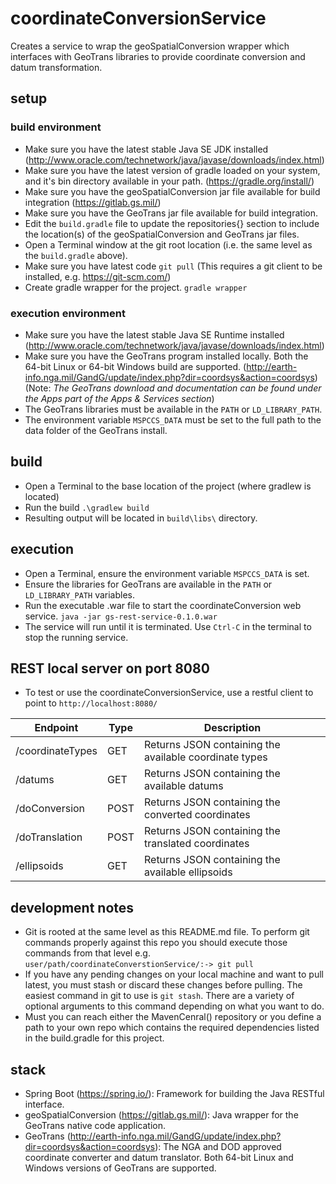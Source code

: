 # coordinateConversionService
Creates a service to wrap the geoSpatialConversion wrapper which interfaces with GeoTrans libraries to provide coordinate conversion and datum transformation.

## setup

### build environment
- Make sure you have the latest stable Java SE JDK installed (http://www.oracle.com/technetwork/java/javase/downloads/index.html)
- Make sure you have the latest version of gradle loaded on your system, and it's bin directory available in your path. (https://gradle.org/install/)
- Make sure you have the geoSpatialConversion jar file available for build integration (https://gitlab.gs.mil/)
- Make sure you have the GeoTrans jar file available for build integration.
- Edit the `build.gradle` file to update the repositories{} section to include the location(s) of the geoSpatialConversion and GeoTrans jar files.
- Open a Terminal window at the git root location (i.e. the same level as the `build.gradle` above).
- Make sure you have latest code `git pull` (This requires a git client to be installed, e.g. https://git-scm.com/)
- Create gradle wrapper for the project. `gradle wrapper`


### execution environment
- Make sure you have the latest stable Java SE Runtime installed (http://www.oracle.com/technetwork/java/javase/downloads/index.html)
- Make sure you have the GeoTrans program installed locally. Both the 64-bit Linux or 64-bit Windows build are supported. (http://earth-info.nga.mil/GandG/update/index.php?dir=coordsys&action=coordsys) (Note: *The GeoTrans download and documentation can be found under the Apps part of the Apps & Services section*)
- The GeoTrans libraries must be available in the `PATH` or `LD_LIBRARY_PATH`.
- The environment variable `MSPCCS_DATA` must be set to the full path to the data folder of the GeoTrans install.

## build
- Open a Terminal to the base location of the project (where gradlew is located)
- Run the build `.\gradlew build`
- Resulting output will be located in `build\libs\` directory.

## execution
- Open a Terminal, ensure the environment variable `MSPCCS_DATA` is set.
- Ensure the libraries for GeoTrans are available in the `PATH` or `LD_LIBRARY_PATH` variables.
- Run the executable .war file to start the coordinateConversion web service. `java -jar gs-rest-service-0.1.0.war`
- The service will run until it is terminated.  Use `Ctrl-C` in the terminal to stop the running service.

## REST local server on port 8080
- To test or use the coordinateConversionService, use a restful client to point to `http://localhost:8080/`

| Endpoint | Type | Description |
| ------ | ------ | ------ |
| /coordinateTypes | GET | Returns JSON containing the available coordinate types |
| /datums | GET | Returns JSON containing the available datums |
| /doConversion | POST | Returns JSON containing the converted coordinates |
| /doTranslation | POST | Returns JSON containing the translated coordinates |
| /ellipsoids | GET | Returns JSON containing the available ellipsoids |

## development notes
- Git is rooted at the same level as this README.md file. To perform git commands properly against this repo you should execute those commands from that level e.g. `user/path/coordinateConverstionService/:-> git pull`
- If you have any pending changes on your local machine and want to pull latest, you must stash or discard these changes before pulling. The easiest command in git to use is `git stash`. There are a variety of optional arguments to this command depending on what you want to do.
- Must you can reach either the MavenCenral() repository or you define a path to your own repo which contains the required dependencies listed in the build.gradle for this project.

## stack
- Spring Boot (https://spring.io/): Framework for building the Java RESTful interface.
- geoSpatialConversion (https://gitlab.gs.mil/): Java wrapper for the GeoTrans native code application.
- GeoTrans (http://earth-info.nga.mil/GandG/update/index.php?dir=coordsys&action=coordsys): The NGA and DOD approved coordinate converter and datum translator. Both 64-bit Linux and Windows versions of GeoTrans are supported.


